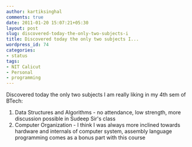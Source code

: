 ```yaml
---
author: kartiksinghal
comments: true
date: 2011-01-20 15:07:21+05:30
layout: post
slug: discovered-today-the-only-two-subjects-i
title: Discovered today the only two subjects I...
wordpress_id: 74
categories:
- status
tags:
- NIT Calicut
- Personal
- programming
---
```


Discovered today the only two subjects I am really liking in my 4th sem of BTech:

1. Data Structures and Algorithms - no attendance, low strength, more discussion possible in Sudeep Sir's class
2. Computer Organization - I think I was always more inclined towards hardware and internals of computer system, assembly language programming comes as a bonus part with this course
